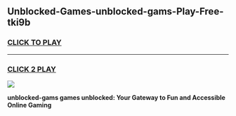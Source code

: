 
## Unblocked-Games-unblocked-gams-Play-Free-tki9b
<h3>
<a href="https://premium76.site?title=unblocked-gams&ref=09A">CLICK TO PLAY</a></h3>
<hr>

<h3>
<a href="https://premium76.site?title=unblocked-gams&ref=09A">CLICK 2 PLAY</a>
  
</h3>

<a href="https://premium76.site?title=unblocked-gams&ref=09A"><img src="https://clearcache.store/games.png"></a>


**unblocked-gams games unblocked: Your Gateway to Fun and Accessible Online Gaming**
